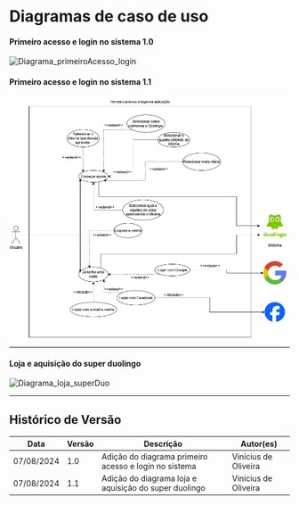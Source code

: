 # Diagramas de caso de uso

#### Primeiro acesso e login no sistema 1.0

![Diagrama_primeiroAcesso_login](../../assets/images/Diagrama_login_primeiroAcesso.png)

#### Primeiro acesso e login no sistema 1.1

![Diagrama_primeiroAcesso_login](../../assets/images/Diagrama_login_primeiroAcesso_1_1.png)

---

#### Loja e aquisição do super duolingo

![Diagrama_loja_superDuo](../../assets/images/Diagrama_loja_superDuo.png)

---

## Histórico de Versão

| Data | Versão | Descrição | Autor(es) |
| ---- | ------ | --------- | --------- |
| 07/08/2024 | 1.0 | Adição do diagrama primeiro acesso e login no sistema | Vinícius de Oliveira |
| 07/08/2024 | 1.1 | Adição do diagrama loja e aquisição do super duolingo | Vinícius de Oliveira |